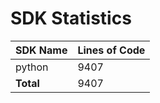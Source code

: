 # SDK Statistics

| SDK Name | Lines of Code |
| -------- | ------------- |
| python | 9407 |
| **Total** | 9407 |
